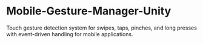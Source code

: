 # Mobile-Gesture-Manager-Unity
Touch gesture detection system for swipes, taps, pinches, and long presses with event-driven handling for mobile applications.
